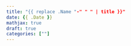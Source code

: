 ```yaml
---
title: "{{ replace .Name "-" " " | title }}"
date: {{ .Date }}
mathjax: true
draft: true
categories: [""]
---
```


